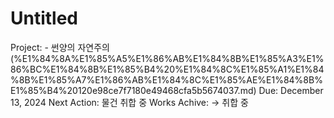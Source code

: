 # Untitled

Project: - 썬양의 자연주의 (%E1%84%8A%E1%85%A5%E1%86%AB%E1%84%8B%E1%85%A3%E1%86%BC%E1%84%8B%E1%85%B4%20%E1%84%8C%E1%85%A1%E1%84%8B%E1%85%A7%E1%86%AB%E1%84%8C%E1%85%AE%E1%84%8B%E1%85%B4%20120e98ce7f7180e49468cfa5b5674037.md)
Due: December 13, 2024
Next Action: 물건 취합 중
Works Achive: → 취합 중